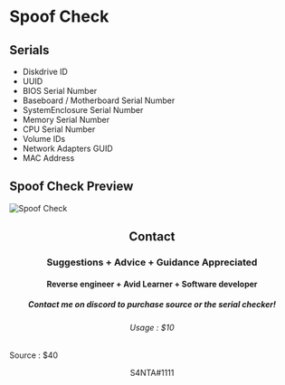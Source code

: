 # Spoof Check

## Serials
- Diskdrive ID
- UUID
- BIOS Serial Number
- Baseboard / Motherboard Serial Number
- SystemEnclosure Serial Number
- Memory Serial Number
- CPU Serial Number
- Volume IDs
- Network Adapters GUID
- MAC Address

## Spoof Check Preview
![Spoof Check](https://user-images.githubusercontent.com/104591599/167533644-982743b9-eb65-45fb-abf4-b6fc47eb6f52.png)


<h2 align="center">Contact</h2>
<h3 align="center">Suggestions + Advice + Guidance Appreciated </h3>
<h4 align="center">Reverse engineer + Avid Learner + Software developer</h4>
<h5 align="center">Contact me on discord to purchase source or the serial checker!</h5>
<h6 align="center">Usage : $10</h6>
<h7 align="center">Source : $40</h7>
<p align="center">S4NTA#1111</p>
